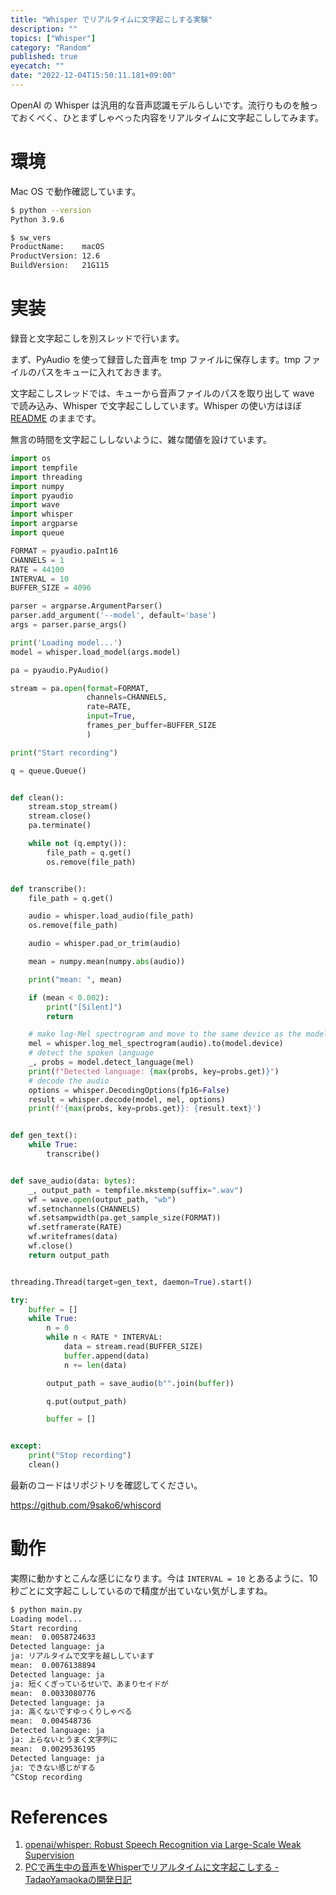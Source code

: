 ```yaml
---
title: "Whisper でリアルタイムに文字起こしする実験"
description: ""
topics: ["Whisper"]
category: "Random"
published: true
eyecatch: ""
date: "2022-12-04T15:50:11.181+09:00"
---
```


OpenAI の Whisper は汎用的な音声認識モデルらしいです。流行りものを触っておくべく、ひとまずしゃべった内容をリアルタイムに文字起こししてみます。

# 環境

Mac OS で動作確認しています。

```bash
$ python --version
Python 3.9.6

$ sw_vers
ProductName:    macOS
ProductVersion: 12.6
BuildVersion:   21G115
```

# 実装

録音と文字起こしを別スレッドで行います。

まず、PyAudio を使って録音した音声を tmp ファイルに保存します。tmp ファイルのパスをキューに入れておきます。

文字起こしスレッドでは、キューから音声ファイルのパスを取り出して wave で読み込み、Whisper で文字起こししています。Whisper の使い方はほぼ
[README](https://github.com/openai/whisper#python-usage) のままです。

無言の時間を文字起こししないように、雑な閾値を設けています。

```python
import os
import tempfile
import threading
import numpy
import pyaudio
import wave
import whisper
import argparse
import queue

FORMAT = pyaudio.paInt16
CHANNELS = 1
RATE = 44100
INTERVAL = 10
BUFFER_SIZE = 4096

parser = argparse.ArgumentParser()
parser.add_argument('--model', default='base')
args = parser.parse_args()

print('Loading model...')
model = whisper.load_model(args.model)

pa = pyaudio.PyAudio()

stream = pa.open(format=FORMAT,
                 channels=CHANNELS,
                 rate=RATE,
                 input=True,
                 frames_per_buffer=BUFFER_SIZE
                 )

print("Start recording")

q = queue.Queue()


def clean():
    stream.stop_stream()
    stream.close()
    pa.terminate()

    while not (q.empty()):
        file_path = q.get()
        os.remove(file_path)


def transcribe():
    file_path = q.get()

    audio = whisper.load_audio(file_path)
    os.remove(file_path)

    audio = whisper.pad_or_trim(audio)

    mean = numpy.mean(numpy.abs(audio))

    print("mean: ", mean)

    if (mean < 0.002):
        print("[Silent]")
        return

    # make log-Mel spectrogram and move to the same device as the model
    mel = whisper.log_mel_spectrogram(audio).to(model.device)
    # detect the spoken language
    _, probs = model.detect_language(mel)
    print(f"Detected language: {max(probs, key=probs.get)}")
    # decode the audio
    options = whisper.DecodingOptions(fp16=False)
    result = whisper.decode(model, mel, options)
    print(f'{max(probs, key=probs.get)}: {result.text}')


def gen_text():
    while True:
        transcribe()


def save_audio(data: bytes):
    _, output_path = tempfile.mkstemp(suffix=".wav")
    wf = wave.open(output_path, "wb")
    wf.setnchannels(CHANNELS)
    wf.setsampwidth(pa.get_sample_size(FORMAT))
    wf.setframerate(RATE)
    wf.writeframes(data)
    wf.close()
    return output_path


threading.Thread(target=gen_text, daemon=True).start()

try:
    buffer = []
    while True:
        n = 0
        while n < RATE * INTERVAL:
            data = stream.read(BUFFER_SIZE)
            buffer.append(data)
            n += len(data)

        output_path = save_audio(b"".join(buffer))

        q.put(output_path)

        buffer = []


except:
    print("Stop recording")
    clean()
```

最新のコードはリポジトリを確認してください。

https://github.com/9sako6/whiscord

# 動作

実際に動かすとこんな感じになります。今は `INTERVAL = 10` とあるように、10秒ごとに文字起こししているので精度が出ていない気がしますね。

```bash
$ python main.py
Loading model...
Start recording
mean:  0.0058724633
Detected language: ja
ja: リアルタイムで文字を越ししています
mean:  0.0076138894
Detected language: ja
ja: 短くくぎっているせいで、あまりセイドが
mean:  0.0033080776
Detected language: ja
ja: 高くないですゆっくりしゃべる
mean:  0.004548736
Detected language: ja
ja: 上らないとうまく文字列に
mean:  0.0029536195
Detected language: ja
ja: できない感じがする
^CStop recording
```

# References

1. [openai/whisper: Robust Speech Recognition via Large-Scale Weak Supervision](https://github.com/openai/whisper#python-usage)
2. [PCで再生中の音声をWhisperでリアルタイムに文字起こしする - TadaoYamaokaの開発日記](https://tadaoyamaoka.hatenablog.com/entry/2022/10/15/175722)
